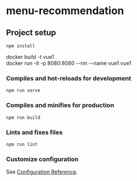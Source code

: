 # menu-recommendation

## Project setup
```
npm install
```
docker build -t vue1 .  
docker run -it -p 8080:8080 --rm --name vue1 vue1
### Compiles and hot-reloads for development
```
npm run serve
```

### Compiles and minifies for production
```
npm run build
```

### Lints and fixes files
```
npm run lint
```

### Customize configuration
See [Configuration Reference](https://cli.vuejs.org/config/).
